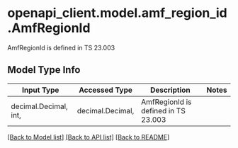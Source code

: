 # openapi_client.model.amf_region_id.AmfRegionId

AmfRegionId is defined in TS 23.003

## Model Type Info
Input Type | Accessed Type | Description | Notes
------------ | ------------- | ------------- | -------------
decimal.Decimal, int,  | decimal.Decimal,  | AmfRegionId is defined in TS 23.003 | 

[[Back to Model list]](../../README.md#documentation-for-models) [[Back to API list]](../../README.md#documentation-for-api-endpoints) [[Back to README]](../../README.md)


